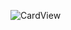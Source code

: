 ![CardView](https://github.com/ebcengiz/Card2/assets/99767648/b132038f-a4be-4165-b41c-c2b21f22db05)

